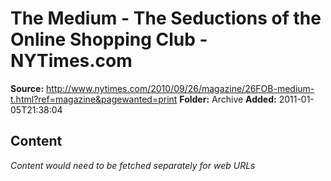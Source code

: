 # The Medium - The Seductions of the Online Shopping Club - NYTimes.com

**Source:** http://www.nytimes.com/2010/09/26/magazine/26FOB-medium-t.html?ref=magazine&pagewanted=print
**Folder:** Archive
**Added:** 2011-01-05T21:38:04




## Content
*Content would need to be fetched separately for web URLs*
